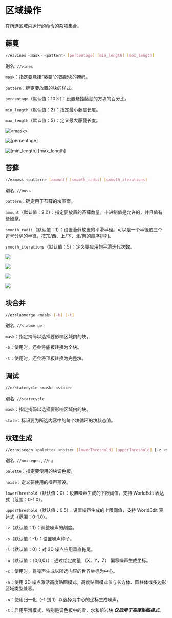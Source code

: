 # 区域操作

在所选区域内运行的命令的杂项集合。

## 藤蔓
```sh
//ezvines <mask> <pattern> [percentage] [min_length] [max_length]
```

别名: `//vines`

`mask`：指定要悬挂“藤蔓”的匹配块的掩码。

`pattern`：确定要放置的块的样式。

`percentage`（默认值：10%）：设置悬挂藤蔓的方块的百分比。

`min_length`（默认值：2）：指定最小藤蔓长度。

`max_length`（默认值：5）：定义最大藤蔓长度。

![`<mask>`](https://ezedits.gitbook.io/~gitbook/image?url=https%3A%2F%2F62542430-files.gitbook.io%2F%7E%2Ffiles%2Fv0%2Fb%2Fgitbook-x-prod.appspot.com%2Fo%2Fspaces%252FmwyNbIIrWCkyIco2qJ9j%252Fuploads%252FdLbQthVKcxPDvb8jMSDy%252Fezvines_mask.gif%3Falt%3Dmedia%26token%3Ddfb7443a-2ba3-4c16-b02d-86a2748455d9&width=300&dpr=4&quality=100&sign=58b5a5a4112a58b13423b86fddb88a4eabef31e8dc4d8af0b1e26e25727c64f0)

![`[percentage]`](https://ezedits.gitbook.io/~gitbook/image?url=https%3A%2F%2F62542430-files.gitbook.io%2F%7E%2Ffiles%2Fv0%2Fb%2Fgitbook-x-prod.appspot.com%2Fo%2Fspaces%252FmwyNbIIrWCkyIco2qJ9j%252Fuploads%252FyUKPo73UrNF9PdGIMBiU%252Fezvines_percentage.gif%3Falt%3Dmedia%26token%3D8f702a64-176c-49e9-b6bb-37f860370d3c&width=300&dpr=4&quality=100&sign=85d96d517520bfa5f2cf2354ac6a3def1bdcb2be7196970af62c88314fc3333a)

![`[min_length] [max_length]`](https://ezedits.gitbook.io/~gitbook/image?url=https%3A%2F%2F62542430-files.gitbook.io%2F%7E%2Ffiles%2Fv0%2Fb%2Fgitbook-x-prod.appspot.com%2Fo%2Fspaces%252FmwyNbIIrWCkyIco2qJ9j%252Fuploads%252FKpsSFwTVSafrqzZoyNy3%252Fezvines_length.gif%3Falt%3Dmedia%26token%3D8f6afe8c-ead4-4e01-8e81-e4c3b4bf19bb&width=300&dpr=4&quality=100&sign=d415d42b3b305a8e78dfa2f928c63d6462cd2a28b9e7725a5db474dec37ac91c)

## 苔藓

```sh
//ezmoss <pattern> [amount] [smooth_radii] [smooth_iterations]
```

别名: `//moss`

`pattern`：确定用于苔藓的块图案。

`amount`（默认值：2.0）：指定要放置的苔藓数量。十进制值是允许的，并且值有些随意。

`smooth_radii`（默认值：1）：设置苔藓放置的平滑半径。可以是一个半径或三个逗号分隔的半径，按东/西、上/下、北/南的顺序排列。

`smooth_iterations`（默认值：5）：定义要应用的平滑迭代次数。

![](https://ezedits.gitbook.io/~gitbook/image?url=https%3A%2F%2F62542430-files.gitbook.io%2F%7E%2Ffiles%2Fv0%2Fb%2Fgitbook-x-prod.appspot.com%2Fo%2Fspaces%252FmwyNbIIrWCkyIco2qJ9j%252Fuploads%252FoHTwuRnVvOwzNQKbcQkV%252Fezmoss_amount.gif%3Falt%3Dmedia%26token%3D387866a2-62d4-4d34-9378-600fe1884aee&width=300&dpr=4&quality=100&sign=a6029cd5fd4483f375194d4dfa351b0cd8f879c7f4fe5a05936d5dc1e960149f)

![](https://ezedits.gitbook.io/~gitbook/image?url=https%3A%2F%2F62542430-files.gitbook.io%2F%7E%2Ffiles%2Fv0%2Fb%2Fgitbook-x-prod.appspot.com%2Fo%2Fspaces%252FmwyNbIIrWCkyIco2qJ9j%252Fuploads%252FvtTvXMxdKl5CjciWBUUF%252Fezmoss_radius.gif%3Falt%3Dmedia%26token%3D33e4ab3c-c134-408b-84d8-59ee370369b0&width=300&dpr=4&quality=100&sign=d142f7361947e11a4c2a0bf158860c8b3a823a4212978406a0d31936c5c167c2)

![](https://ezedits.gitbook.io/~gitbook/image?url=https%3A%2F%2F62542430-files.gitbook.io%2F%7E%2Ffiles%2Fv0%2Fb%2Fgitbook-x-prod.appspot.com%2Fo%2Fspaces%252FmwyNbIIrWCkyIco2qJ9j%252Fuploads%252F1ofUA6wn2K7vJ5pInIMZ%252Fezmoss_radii.gif%3Falt%3Dmedia%26token%3D01636b0f-154b-4b40-a4b5-b277bd6bb1ae&width=300&dpr=4&quality=100&sign=9238efe4315e9bdd944af96693dd799517a55fa08784874e090694d79607e9a8)

![](https://ezedits.gitbook.io/~gitbook/image?url=https%3A%2F%2F62542430-files.gitbook.io%2F%7E%2Ffiles%2Fv0%2Fb%2Fgitbook-x-prod.appspot.com%2Fo%2Fspaces%252FmwyNbIIrWCkyIco2qJ9j%252Fuploads%252FQHjd7By2ScfHdJUmYil3%252Fezmoss_iterations.gif%3Falt%3Dmedia%26token%3Dac021dbc-71ba-48a4-a004-ec2924cfa50c&width=300&dpr=4&quality=100&sign=9bb479e07ef164efbe04934740dde211988b55ee6c7f812b53e93089796cfe3c)

## 块合并
```sh
//ezslabmerge <mask> [-b] [-t]
```

别名: `//slabmerge`

`mask`：指定掩码以选择要影响区域内的块。

`-b`：使用时，还会将底板转换为全块。

`-t`：使用时，还会将顶板转换为完整块。

## 调试
```sh
//ezstatecycle <mask> <state>
```

别名: `//statecycle`

`mask`：指定掩码以选择要影响区域内的块。

`state`：标识要为所选内容中的每个块循环的块状态值。

## 纹理生成
```sh
//eznoisegen <palette> <noise> [lowerThreshold] [upperThreshold] [-z <scale>] [-s <seed>] [-l <smear>] [-o <offset>] [-chnt]
```

别名: `//noisegen` , `//ng`

`palette`：指定要使用的块调色板。

`noise`：定义要使用的噪声预设。

`lowerThreshold`（默认值：0）：设置噪声生成的下限阈值，支持 WorldEdit 表达式（范围：0-1.0）。

`upperThreshold`（默认值：0.5）：设置噪声生成的上限阈值，支持 WorldEdit 表达式（范围：0-1.0）。

`-z`（默认值：1）：调整噪声的刻度。

`-s`（默认值：-1）：设置噪声种子。

`-l`（默认值：0）：对 3D 噪点应用垂直拖尾。

`-o`（默认值：（0,0,0））：通过给定向量 （X，Y，Z） 偏移噪声生成坐标。

`-c`：使用时，将噪声生成以所选内容的世界坐标为中心。

`-h`：使用 2D 噪点激活高度贴图模式。高度贴图模式仅与长方体、圆柱体或多边形区域类型兼容。

`-n`：使用归一化（-1 到 1）以选择为中心的坐标生成噪声。

`-t`：启用平滑模式，特别是调色板中的雪、水和熔岩块 ***仅适用于高度贴图模式***。
